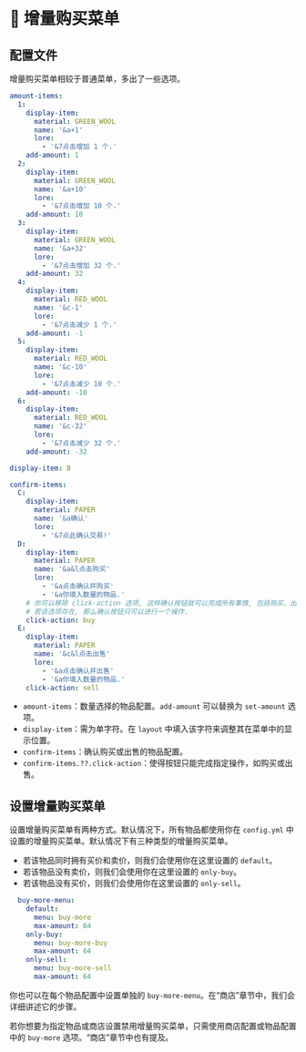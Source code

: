 # 🔽 增量购买菜单

## 配置文件

增量购买菜单相较于普通菜单，多出了一些选项。

``` YAML
amount-items:
  1:
    display-item:
      material: GREEN_WOOL
      name: '&a+1'
      lore:
        - '&7点击增加 1 个.'
    add-amount: 1
  2:
    display-item:
      material: GREEN_WOOL
      name: '&a+10'
      lore:
        - '&7点击增加 10 个.'
    add-amount: 10
  3:
    display-item:
      material: GREEN_WOOL
      name: '&a+32'
      lore:
        - '&7点击增加 32 个.'
    add-amount: 32
  4:
    display-item:
      material: RED_WOOL
      name: '&c-1'
      lore:
        - '&7点击减少 1 个.'
    add-amount: -1
  5:
    display-item:
      material: RED_WOOL
      name: '&c-10'
      lore:
        - '&7点击减少 10 个.'
    add-amount: -10
  6:
    display-item:
      material: RED_WOOL
      name: '&c-32'
      lore:
        - '&7点击减少 32 个.'
    add-amount: -32

display-item: B

confirm-items:
  C:
    display-item:
      material: PAPER
      name: '&a确认'
      lore:
        - '&7点此确认交易!'
  D:
    display-item:
      material: PAPER
      name: '&a&l点击购买'
      lore:
        - '&a点击确认并购买'
        - '&a你填入数量的物品.'
    # 你可以移除 click-action 选项, 这样确认按钮就可以完成所有事情, 包括购买、出售及全部出售。
    # 若该选项存在, 那么确认按钮只可以进行一个操作.
    click-action: buy
  E:
    display-item:
      material: PAPER
      name: '&c&l点击出售'
      lore:
        - '&a点击确认并出售'
        - '&a你填入数量的物品.'
    click-action: sell
```

* `amount-items`：数量选择的物品配置。`add-amount` 可以替换为 `set-amount` 选项。
* `display-item`：需为单字符。在 `layout` 中填入该字符来调整其在菜单中的显示位置。
* `confirm-items`：确认购买或出售的物品配置。
* `confirm-items.??.click-action`：使得按钮只能完成指定操作，如购买或出售。

## 设置增量购买菜单

设置增量购买菜单有两种方式。默认情况下，所有物品都使用你在 `config.yml` 中设置的增量购买菜单。默认情况下有三种类型的增量购买菜单。

* 若该物品同时拥有买价和卖价，则我们会使用你在这里设置的 `default`。
* 若该物品没有卖价，则我们会使用你在这里设置的 `only-buy`。
* 若该物品没有买价，则我们会使用你在这里设置的 `only-sell`。

``` YAML
  buy-more-menu:
    default:
      menu: buy-more
      max-amount: 64
    only-buy:
      menu: buy-more-buy
      max-amount: 64
    only-sell:
      menu: buy-more-sell
      max-amount: 64
```

你也可以在每个物品配置中设置单独的 `buy-more-menu`。在“商店”章节中，我们会详细讲述它的步骤。

若你想要为指定物品或商店设置禁用增量购买菜单，只需使用商店配置或物品配置中的 `buy-more` 选项。“商店”章节中也有提及。